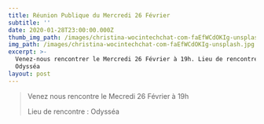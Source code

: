```yaml
---
title: Réunion Publique du Mercredi 26 Février
subtitle: ''
date: 2020-01-28T23:00:00.000Z
thumb_img_path: /images/christina-wocintechchat-com-faEfWCdOKIg-unsplash.jpg
img_path: /images/christina-wocintechchat-com-faEfWCdOKIg-unsplash.jpg
excerpt: >-
  Venez-nous rencontrer le Mercredi 26 Février à 19h. Lieu de rencontre :
  Odysséa
layout: post
---
```

> Venez nous rencontre le Mecredi 26 Février à 19h
>
> Lieu de rencontre : Odysséa
